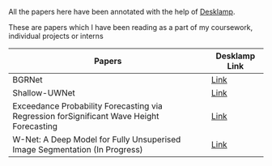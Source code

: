All the papers here have been annotated with the help of [Desklamp](https://desklamp.io/). 

These are papers which I have been reading as a part of my coursework, individual projects or interns

| Papers | Desklamp Link |
|--------|---------------|
| BGRNet | [Link](https://app.desklamp.io/read?id=1e59b570-6f51-4f39-b51a-fda2a2c08cfb) |
| Shallow-UWNet | [Link](https://app.desklamp.io/read?id=9ddac627-27c7-48fa-bccf-49886cd30846) |
| Exceedance Probability Forecasting via Regression forSignificant Wave Height Forecasting | [Link](https://app.desklamp.io/read?id=c864a320-463b-4ce3-bc2b-e2d4a562ec64) |
| W-Net: A Deep Model for Fully Unsuperised Image Segmentation (In Progress) | [Link](https://app.desklamp.io/read?id=c0606672-ff19-4acd-91ad-a61173916955)
